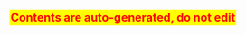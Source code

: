 <span style="text-align:center;background-color:yellow;padding:2px;border-style: 1px solid black;color:red;font-weight:bold;font-size:20px;">Contents are auto-generated, do not edit</span>